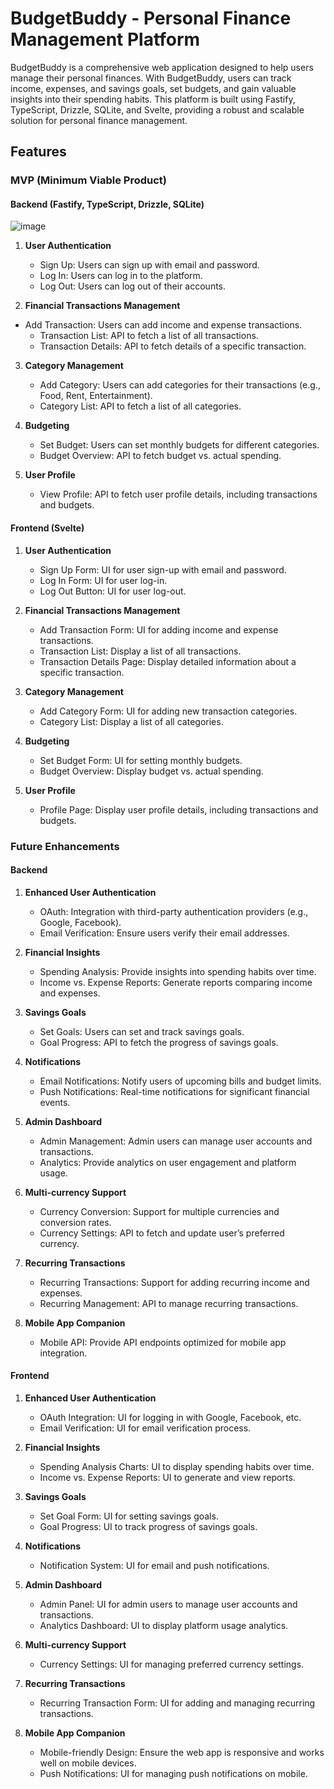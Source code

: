 # BudgetBuddy - Personal Finance Management Platform

BudgetBuddy is a comprehensive web application designed to help users manage their personal finances. With BudgetBuddy, users can track income, expenses, and savings goals, set budgets, and gain valuable insights into their spending habits. This platform is built using Fastify, TypeScript, Drizzle, SQLite, and Svelte, providing a robust and scalable solution for personal finance management.

## Features

### MVP (Minimum Viable Product)

#### Backend (Fastify, TypeScript, Drizzle, SQLite)

![image](https://github.com/vasujain275/BudgetBuddy/assets/69643310/4d05ed40-8475-41bf-adbe-4a80f4eae1ef)


1. **User Authentication**

   - Sign Up: Users can sign up with email and password.
   - Log In: Users can log in to the platform.
   - Log Out: Users can log out of their accounts.

2. **Financial Transactions Management**

- Add Transaction: Users can add income and expense transactions.
  - Transaction List: API to fetch a list of all transactions.
  - Transaction Details: API to fetch details of a specific transaction.

3. **Category Management**

   - Add Category: Users can add categories for their transactions (e.g., Food, Rent, Entertainment).
   - Category List: API to fetch a list of all categories.

4. **Budgeting**

   - Set Budget: Users can set monthly budgets for different categories.
   - Budget Overview: API to fetch budget vs. actual spending.

5. **User Profile**
   - View Profile: API to fetch user profile details, including transactions and budgets.

#### Frontend (Svelte)

1. **User Authentication**

   - Sign Up Form: UI for user sign-up with email and password.
   - Log In Form: UI for user log-in.
   - Log Out Button: UI for user log-out.

2. **Financial Transactions Management**

   - Add Transaction Form: UI for adding income and expense transactions.
   - Transaction List: Display a list of all transactions.
   - Transaction Details Page: Display detailed information about a specific transaction.

3. **Category Management**

   - Add Category Form: UI for adding new transaction categories.
   - Category List: Display a list of all categories.

4. **Budgeting**

   - Set Budget Form: UI for setting monthly budgets.
   - Budget Overview: Display budget vs. actual spending.

5. **User Profile**
   - Profile Page: Display user profile details, including transactions and budgets.

### Future Enhancements

#### Backend

1. **Enhanced User Authentication**

   - OAuth: Integration with third-party authentication providers (e.g., Google, Facebook).
   - Email Verification: Ensure users verify their email addresses.

2. **Financial Insights**

   - Spending Analysis: Provide insights into spending habits over time.
   - Income vs. Expense Reports: Generate reports comparing income and expenses.

3. **Savings Goals**

   - Set Goals: Users can set and track savings goals.
   - Goal Progress: API to fetch the progress of savings goals.

4. **Notifications**

   - Email Notifications: Notify users of upcoming bills and budget limits.
   - Push Notifications: Real-time notifications for significant financial events.

5. **Admin Dashboard**

   - Admin Management: Admin users can manage user accounts and transactions.
   - Analytics: Provide analytics on user engagement and platform usage.

6. **Multi-currency Support**

   - Currency Conversion: Support for multiple currencies and conversion rates.
   - Currency Settings: API to fetch and update user’s preferred currency.

7. **Recurring Transactions**

   - Recurring Transactions: Support for adding recurring income and expenses.
   - Recurring Management: API to manage recurring transactions.

8. **Mobile App Companion**
   - Mobile API: Provide API endpoints optimized for mobile app integration.

#### Frontend

1. **Enhanced User Authentication**

   - OAuth Integration: UI for logging in with Google, Facebook, etc.
   - Email Verification: UI for email verification process.

2. **Financial Insights**

   - Spending Analysis Charts: UI to display spending habits over time.
   - Income vs. Expense Reports: UI to generate and view reports.

3. **Savings Goals**

   - Set Goal Form: UI for setting savings goals.
   - Goal Progress: UI to track progress of savings goals.

4. **Notifications**

   - Notification System: UI for email and push notifications.

5. **Admin Dashboard**

   - Admin Panel: UI for admin users to manage user accounts and transactions.
   - Analytics Dashboard: UI to display platform usage analytics.

6. **Multi-currency Support**

   - Currency Settings: UI for managing preferred currency settings.

7. **Recurring Transactions**

   - Recurring Transaction Form: UI for adding and managing recurring transactions.

8. **Mobile App Companion**
   - Mobile-friendly Design: Ensure the web app is responsive and works well on mobile devices.
   - Push Notifications: UI for managing push notifications on mobile.

